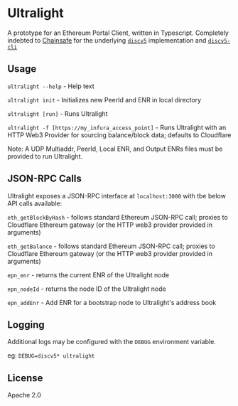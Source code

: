 # Ultralight

A prototype for an Ethereum Portal Client, written in Typescript.  Completely indebted to [Chainsafe](https://chainsafe.io/) for the underlying [`discv5`](https://github.com/chainsafe/discv5) implementation and [`discv5-cli`](https://github.com/chainsafe/discv5-cli)

## Usage

`ultralight --help` - Help text

`ultralight init` - Initializes new PeerId and ENR in local directory

`ultralight [run]` - Runs Ultralight

`ultralight -f [https://my_infura_access_point]` - Runs Ultralight with an HTTP Web3 Provider for sourcing balance/block data; defaults to Cloudflare 

Note: A UDP Multiaddr, PeerId, Local ENR, and Output ENRs files must be provided to run Ultralight.

## JSON-RPC Calls

Ultralight exposes a JSON-RPC interface at `localhost:3000` with tbe below API calls available:

`eth_getBlockByHash` - follows standard Ethereum JSON-RPC call; proxies to Cloudflare Ethereum gateway (or the HTTP web3 provider provided in arguments)

`eth_getBalance` - follows standard Ethereum JSON-RPC call; proxies to Cloudflare Ethereum gateway (or the HTTP web3 provider provided in arguments)

`epn_enr` - returns the current ENR of the Ultralight node

`epn_nodeId` - returns the node ID of the Ultralight node

`epn_addEnr` - Add ENR for a bootstrap node to Ultralight's address book
## Logging

Additional logs may be configured with the `DEBUG` environment variable.

eg: `DEBUG=discv5* ultralight`

## License

Apache 2.0
